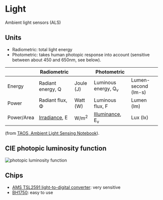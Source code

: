 # Light

Ambient light sensors (ALS)


## Units

- Radiometric: total light energy
- Photometric: takes human photopic response into account (sensitive between about 450 and 650nm, see below).

| | Radiometric | | Photometric | |
| --- | --- | --- | --- | --- |
| Energy | Radiant energy, Q | Joule (J) | Luminous energy, Q<sub>v</sub> | Lumen-second (lm-s) |
| Power | Radiant flux, &Phi; | Watt (W) | Luminous flux, F | Lumen (lm) |
| Power/Area | [Irradiance](https://en.wikipedia.org/wiki/Irradiance), E | W/m<sup>2</sup> | [Illuminance](https://en.wikipedia.org/wiki/Illuminance), E<sub>v</sub> | Lux (lx) |

(from [TAOS, Ambient Light Sensing Notebook](https://ams.com/documents/20143/36005/AmbientLightSensors_AN000172_2-00.pdf)).


## CIE photopic luminosity function

![photopic luminosity function](https://upload.wikimedia.org/wikipedia/commons/thumb/7/72/CIE_1931_Luminosity.png/450px-CIE_1931_Luminosity.png)


## Chips

- [AMS TSL2591 light-to-digital converter](../chips/tsl2591.md): very sensitive
- [BH1750](../chips/bh1750.md): easy to use
